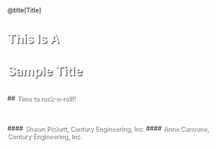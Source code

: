 @title[Title]
<br>
# <span style="color:#fff;text-shadow: 2px 2px #5b6269;">This Is A</span>
# <span style="color:#fff;text-shadow: 2px 2px #5b6269;">Sample Title</span>
<br>
## <span style="color:#fff;text-shadow: 2px 2px #5b6269;">Time to rock-n-roll!!</span>
<br>
<br>
<br>
<br>
#### <span style="color:#fff;text-shadow: 2px 2px #5b6269;">Shawn Pickett, Century Engineering, Inc.</span>
#### <span style="color:#fff;text-shadow: 2px 2px #5b6269;">Anne Canoune, Century Engineering, Inc.</span>